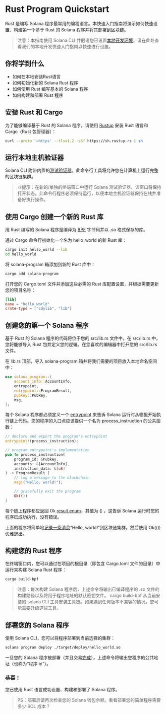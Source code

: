 # Rust Program Quickstart

Rust 是编写 Solana 程序最常用的编程语言。本快速入门指南将演示如何快速设置、构建第一个基于 Rust 的 Solana 程序并将其部署到区块链。

> 注意：本指南使用 Solana CLI 并假设您已设置[本地开发环境](https://docs.solana.com/getstarted/local)。请在此处查看我们的本地开发快速入门指南以快速进行设置。

## 你将学到什么

- 如何在本地安装Rust语言
- 如何初始化新的 Solana Rust 程序
- 如何使用 Rust 编写基本的 Solana 程序
- 如何构建和部署 Rust 程序

## 安装 Rust 和 Cargo​

为了能够编译基于 Rust 的 Solana 程序，请使用 [Rustup](https://rustup.rs/) 安装 Rust 语言和 Cargo（Rust 包管理器）：

```bash
curl --proto '=https' --tlsv1.2 -sSf https://sh.rustup.rs | sh
```

## 运行本地主机验证器​

Solana CLI 附带内置的[测试验证器](https://docs.solana.com/developing/test-validator)。此命令行工具将允许您在计算机上运行完整的区块链集群。

> 业提示：在新的/单独的终端窗口中运行 Solana 测试验证器，该窗口将保持打开状态。此命令行程序必须保持运行，以便本地主机验证器保持在线并准备好执行操作。


## 使用 Cargo 创建一个新的 Rust 库​

用 Rust 编写的 Solana 程序是编译为 [BPF](https://docs.solana.com/developing/on-chain-programs/faq#berkeley-packet-filter-bpf) 字节码并以 .so 格式保存的库。

通过 Cargo 命令行初始化一个名为 hello_world 的新 Rust 库：

```bash
cargo init hello_world --lib
cd hello_world
```

将 solana-program 箱添加到新的 Rust 库中：

```bash
cargo add solana-program
```

打开您的 Cargo.toml 文件并添加这些必需的 Rust 库配置设置，并根据需要更新您的项目名称：

```toml
[lib]
name = "hello_world"
crate-type = ["cdylib", "lib"]
```

## 创建您的第一个 Solana 程序​

基于 Rust 的 Solana 程序的代码将位于您的 src/lib.rs 文件中。在 src/lib.rs 中，您将能够导入 Rust 包并定义您的逻辑。在您喜欢的编辑器中打开您的 src/lib.rs 文件。

在 lib.rs 顶部，导入 solana-program 箱并将我们需要的项目放入本地命名空间中：

```rust
use solana_program::{
    account_info::AccountInfo,
    entrypoint,
    entrypoint::ProgramResult,
    pubkey::Pubkey,
    msg,
};
```

每个 Solana 程序都必须定义一个 [entrypoint](https://docs.solana.com/developing/on-chain-programs/developing-rust#program-entrypoint) 来告诉 Solana 运行时从哪里开始执行链上代码。您的程序的入口点应该提供一个名为 process_instruction 的公共函数：

```rust
// declare and export the program's entrypoint
entrypoint!(process_instruction);

// program entrypoint's implementation
pub fn process_instruction(
    program_id: &Pubkey,
    accounts: &[AccountInfo],
    instruction_data: &[u8]
) -> ProgramResult {
    // log a message to the blockchain
    msg!("Hello, world!");

    // gracefully exit the program
    Ok(())
}
```

每个链上程序都应返回 Ok [result enum](https://doc.rust-lang.org/std/result/)，其值为 () 。这告诉 Solana 运行时您的程序已成功执行，没有错误。


上面的程序将简单地[记录一条消息](https://docs.solana.com/developing/on-chain-programs/debugging#logging)“Hello, world!”到区块链集群，然后使用 Ok(()) 优雅退出。

## 构建您的 Rust 程序​

在终端窗口内，您可以通过在项目的根目录（即包含 Cargo.toml 文件的目录）中运行来构建 Solana Rust 程序：

```bash
cargo build-bpf
```

> 注意：每次构建 Solana 程序后，上述命令将输出已编译程序的 .so 文件的构建路径以及将用于程序地址的默认密钥文件。 cargo build-bpf 从当前安装的 solana CLI 工具安装工具链。如果遇到任何版本不兼容的情况，您可能需要升级这些工具。

## 部署您的 Solana 程序​

使用 Solana CLI，您可以将程序部署到当前选择的集群：

```bash
solana program deploy ./target/deploy/hello_world.so
```

一旦您的 Solana 程序被部署（并且交易[完成](https://docs.solana.com/cluster/commitments)），上述命令将输出您程序的公共地址（也称为“程序 id”）。

### 恭喜！

您已使用 Rust 语言成功设置、构建和部署了 Solana 程序。

> PS：部署后请再次检查您的 Solana 钱包余额。看看部署您的简单程序需要多少 SOL 成本？
